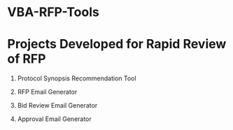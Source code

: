 # VBA-RFP-Tools

# Projects Developed for Rapid Review of RFP

1. Protocol Synopsis Recommendation Tool


2. RFP Email Generator


3. Bid Review Email Generator


4. Approval Email Generator
